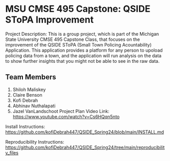 #  MSU CMSE 495 Capstone: QSIDE SToPA Improvement



Project Description: This is a group project, which is part of the Michigan State University CMSE 495 Capstone Class, that focuses on the improvement of the QSIDE SToPA (Small Town Policing Acountability) Application. This application provides a platform for any person to upoload policing data from a town, and the application will run analysis on the data to show further insights that you might not be able to see in the raw data.


## Team Members
1. Shiloh Maliskey
2. Claire Benson
3. Kofi Debrah
4. Abhinav Nuthalapati
5. Jazel VanLandschoot
Project Plan Video Link: https://www.youtube.com/watch?v=Cs6HQqn5nto

Install Instructions: https://github.com/kofiDebrah447/QSIDE_Spring24/blob/main/INSTALL.md

Reproducibility Instructions: https://github.com/kofiDebrah447/QSIDE_Spring24/tree/main/reproducibility_files

